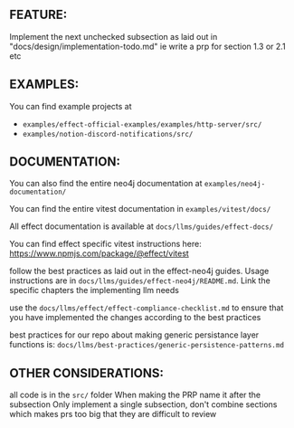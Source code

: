## FEATURE:

Implement the next unchecked subsection as laid out in "docs/design/implementation-todo.md"
ie write a prp for section 1.3 or 2.1 etc

## EXAMPLES:

You can find example projects at 
- `examples/effect-official-examples/examples/http-server/src/`
- `examples/notion-discord-notifications/src/`

## DOCUMENTATION:

You can also find the entire neo4j documentation at `examples/neo4j-documentation/`

You can find the entire vitest documentation in `examples/vitest/docs/`

All effect documentation is available at `docs/llms/guides/effect-docs/`

You can find effect specific vitest instructions here: https://www.npmjs.com/package/@effect/vitest

follow the best practices as laid out in the effect-neo4j guides. Usage instructions are in `docs/llms/guides/effect-neo4j/README.md`. Link the specific chapters the implementing llm needs

use the `docs/llms/effect/effect-compliance-checklist.md` to ensure that you have implemented the changes according to the best practices

best practices for our repo about making generic persistance layer functions is: `docs/llms/best-practices/generic-persistence-patterns.md`

## OTHER CONSIDERATIONS:

all code is in the `src/` folder
When making the PRP name it after the subsection
Only implement a single subsection, don't combine sections which makes prs too big that they are difficult to review
